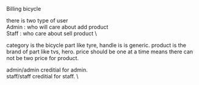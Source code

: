 Billing bicycle 

there is two type of user \
Admin : who will care about add product \
Staff : who care about sell product \

category is the bicycle part like tyre, handle is is generic.
product is the brand of part like tvs, hero.
price should be one at a time means there can not be two price for product.

admin/admin creditial for admin. \
staff/staff creditial for staff. \
 